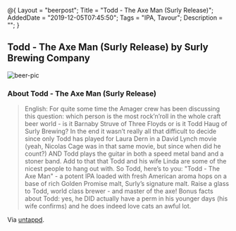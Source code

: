 @{
 Layout = "beerpost";
 Title = "Todd - The Axe Man (Surly Release)";
 AddedDate = "2019-12-05T07:45:50";
 Tags = "IPA, Tavour";
 Description = "";
 }
 

## Todd - The Axe Man (Surly Release) by Surly Brewing Company

![beer-pic]

### About Todd - The Axe Man (Surly Release)

> English: For quite some time the Amager crew has been discussing this question: which person is the most rock’n’roll in the whole craft beer world - is it Barnaby Struve of Three Floyds or is it Todd Haug of Surly Brewing? In the end it wasn’t really all that difficult to decide since only Todd has played for Laura Dern in a David Lynch movie (yeah, Nicolas Cage was in that same movie, but since when did he count?) AND Todd plays the guitar in both a speed metal band and a stoner band. Add to that that Todd and his wife Linda are some of the nicest people to hang out with. So Todd, here’s to you: "Todd - The Axe Man" - a potent IPA loaded with fresh American aroma hops on a base of rich Golden Promise malt, Surly’s signature malt. Raise a glass to Todd, world class brewer - and master of the axe! Bonus facts about Todd: yes, he DID actually have a perm in his younger days (his wife confirms) and he does indeed love cats an awful lot.

Via [untappd][untappd-url].

[untappd-url]: <https://untappd.com//b/surly-brewing-company-todd-the-axe-man-surly-release/882221>
[beer-pic]: https://jasonpowley.com/assets/img/2019-12-05-todd-the-axe-man-surly-release.jpeg "Todd - The Axe Man (Surly Release) by Surly Brewing Company"
